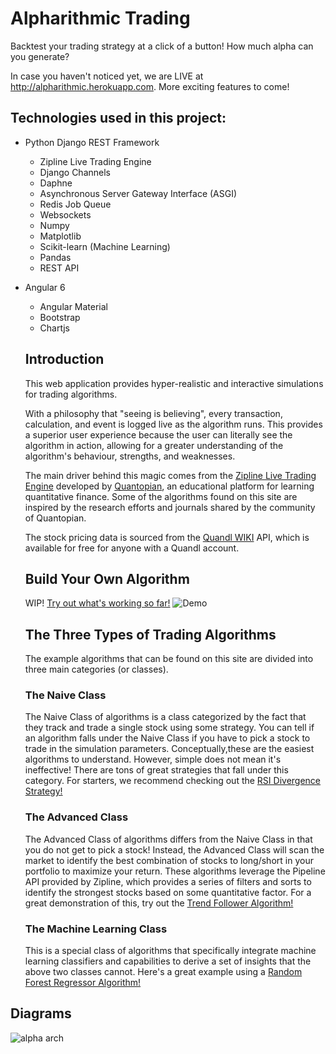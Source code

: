 # Alpharithmic Trading
Backtest your trading strategy at a click of a button! How much alpha can you generate?


In case you haven't noticed yet, we are LIVE at http://alpharithmic.herokuapp.com. More exciting features to come!

## Technologies used in this project:
* Python Django REST Framework
  * Zipline Live Trading Engine
  * Django Channels
  * Daphne
  * Asynchronous Server Gateway Interface (ASGI)
  * Redis Job Queue
  * Websockets
  * Numpy
  * Matplotlib
  * Scikit-learn (Machine Learning)
  * Pandas
  * REST API
* Angular 6
  * Angular Material
  * Bootstrap
  * Chartjs
  
  
  ## Introduction
  This web application provides hyper-realistic and interactive 
  simulations for trading algorithms. 
  
  With a philosophy that "seeing is believing", every transaction, calculation,
  and event is logged live as the algorithm runs. This provides a superior
  user experience because the user can literally see the algorithm in action, 
  allowing for a greater understanding of the algorithm's behaviour, strengths,
  and weaknesses.
  
  The main driver behind this magic comes from the [Zipline Live Trading Engine](https://www.zipline.io/)
  developed by [Quantopian](https://www.quantopian.com/), an educational platform for learning quantitative finance.
  Some of the algorithms found on this site are inspired by the research efforts and journals
  shared by the community of Quantopian.
  
  The stock pricing data is sourced from the [Quandl WIKI](https://www.quandl.com/databases/WIKIP) API,
  which is available for free for anyone with a Quandl account.
  
  ## Build Your Own Algorithm
  WIP! [Try out what's working so far!](http://alpharithmic.herokuapp.com/build)
  ![Demo](https://user-images.githubusercontent.com/29148427/65398267-3c622f80-dd84-11e9-8b5a-29dcd799cf18.gif)
  
  
  ## The Three Types of Trading Algorithms
  The example algorithms that can be found on this site are divided into 
  three main categories (or classes).
  
  ### The Naive Class
  The Naive Class of algorithms is a class categorized by the fact
  that they track and trade a single stock using some strategy. You can tell
  if an algorithm falls under the Naive Class if you have to pick a stock to trade
  in the simulation parameters. Conceptually,these are the easiest algorithms to understand. However, simple does not
  mean it's ineffective! There are tons of great strategies that fall under this 
  category. For starters, we recommend checking out the 
  [RSI Divergence Strategy!](http://alpharithmic.herokuapp.com/algorithms/rsi-divergence)
  
  ### The Advanced Class
  The Advanced Class of algorithms differs from the Naive Class in that you do not
  get to pick a stock! Instead, the Advanced Class will scan the market to identify the
  best combination of stocks to long/short in your portfolio to maximize your return.
  These algorithms leverage the Pipeline API provided by Zipline, which provides a series
  of filters and sorts to identify the strongest stocks based on some quantitative factor.
  For a great demonstration of this, try out the 
  [Trend Follower Algorithm!](http://alpharithmic.herokuapp.com/algorithms/trend-follow)
  
  ### The Machine Learning Class
  This is a special class of algorithms that specifically integrate machine learning classifiers and
  capabilities to derive a set of insights that the above two classes cannot. Here's a great example
  using a [Random Forest Regressor Algorithm!](http://alpharithmic.herokuapp.com/algorithms/random-forest-regression)
   
 
 ## Diagrams
 ![alpha arch](https://user-images.githubusercontent.com/29148427/46925503-27204500-cffa-11e8-9c21-550dff245b13.jpg)

